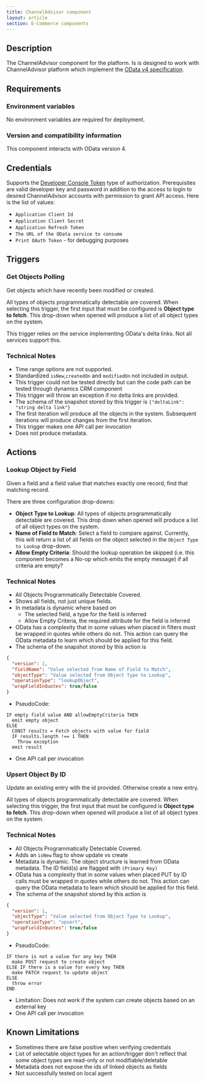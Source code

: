 ```yaml
---
title: ChannelAdvisor component
layout: article
section: E-Commerce components
---
```


## Description

The ChannelAdvisor component for the platform. Is is designed to work with ChannelAdvisor platform which implement the [OData v4 specification](http://www.odata.org).

## Requirements

### Environment variables

No environment variables are required for deployment.

### Version and compatibility information
This component interacts with OData version 4.

## Credentials

Supports the [Developer Console Token](https://developer.channeladvisor.com/authorization/developer-console-token 'Developer Console Token') type of authorization. Prerequisites are valid developer key and
password in addition to the access to login to desired ChannelAdvisor accounts
with permission to grant API access. Here is the list of values:

*   `Application Client Id`
*   `Application Client Secret`
*   `Application Refresh Token`
*   `The URL of the OData service to consume`
*   `Print OAuth Token` - for debugging purposes


## Triggers

### Get Objects Polling
Get objects which have recently been modified or created.

All types of objects programmatically detectable are covered.  When selecting
this trigger, the first input that must be configured is **Object type to fetch**.
This drop-down when opened will produce a list of all object types on the system.

This trigger relies on the service implementing OData's delta links. Not all
services support this.

### Technical Notes
*   Time range options are not supported.
*   Standardized `isNew`,`createdOn` and `modifiedOn` not included in output.
*   This trigger could not be tested directly but can the code path can be tested through dynamics CRM component
*   This trigger will throw an exception if no delta links are provided.
*   The schema of the snapshot stored by this trigger is `{"deltaLink": "string delta link"}`
*   The first iteration will produce all the objects in the system.  Subsequent iterations will produce changes from the first iteration.
*   This trigger makes one API call per invocation
*   Does not produce metadata.

## Actions

### Lookup Object by Field
Given a field and a field value that matches exactly one record, find that matching record.

There are three configuration drop-downs:
*   **Object Type to Lookup**: All types of objects programmatically detectable are covered.  This drop down when opened will produce a list of all object types on the system.
*   **Name of Field to Match**: Select a field to compare against.  Currently, this will return a list of all fields on the object selected in the `Object Type to Lookup` drop-down.
*   **Allow Empty Criteria**: Should the lookup operation be skipped (i.e. this component becomes a No-op which emits the empty message) if all criteria are empty?

### Technical Notes
*   All Objects Programmatically Detectable Covered.
*   Shows all fields, not just unique fields.
*   In metadata is dynamic where based on
    *   The selected field, a type for the field is inferred
    *   Allow Empty Criteria, the required attribute for the field is inferred
*   OData has a complexity that in some values when placed in filters must be wrapped in quotes while others do not.  This action can query the OData metadata to learn which should be applied for this field.
*   The schema of the snapshot stored by this action is

```json
{
  "version": 1,
  "fieldName": "Value selected from Name of Field to Match",
  "objectType": "Value selected from Object Type to Lookup",
  "operationType": "lookupObject",
  "wrapFieldInQuotes": true/false
}
```

*   PseudoCode:

```
IF empty field value AND allowEmptyCriteria THEN
  emit empty object
ELSE
  CONST results = Fetch objects with value for field
  IF results.length !== 1 THEN
    Throw exception
  emit result
```

*   One API call per invocation

### Upsert Object By ID
Update an existing entry with the id provided.  Otherwise create a new entry.

All types of objects programmatically detectable are covered.  When selecting
this trigger, the first input that must be configured is **Object type to fetch**.
This drop-down when opened will produce a list of all object types on the system.

### Technical Notes
*   All Objects Programmatically Detectable Covered.
*   Adds an `isNew` flag to show update vs create
*   Metadata is dynamic. The object structure is learned from OData metadata.  The ID field(s) are flagged with `(Primary Key)`
*   OData has a complexity that in some values when placed PUT by ID calls must be wrapped in quotes while others do not.  This action can query the OData metadata to learn which should be applied for this field.
*   The schema of the snapshot stored by this action is

```json
{
  "version": 1,
  "objectType": "Value selected from Object Type to Lookup",
  "operationType": "upsert",
  "wrapFieldInQuotes": true/false
}
```

*   PseudoCode:

```
IF there is not a value for any key THEN
  make POST request to create object
ELSE IF there is a value for every key THEN
  make PATCH request to update object
ELSE
  throw error
END
```

*   Limitation: Does not work if the system can create objects based on an external key
*   One API call per invocation

## Known Limitations

*   Sometimes there are false positive when verifying credentials
*   List of selectable object types for an action/trigger don't reflect that some object types are read-only or not modifiable/deletable
*   Metadata does not expose the ids of linked objects as fields
*   Not successfully tested on local agent
